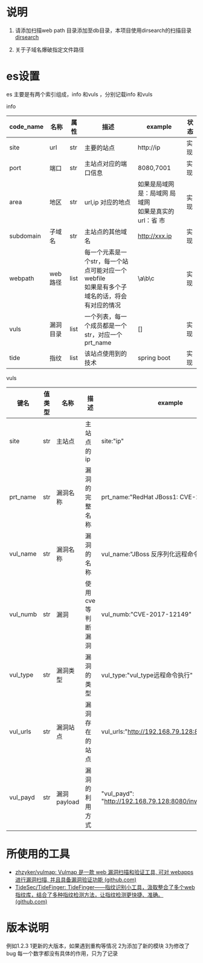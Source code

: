 # 说明
1. 请添加扫描web path 目录添加至db目录，本项目使用dirsearch的扫描目录
    [dirsearch](https://github.com/maurosoria/dirsearch/tree/master)

2. 关于子域名爆破指定文件路径

   


# es设置

es 主要是有两个索引组成，info  和vuls ，分别记载info 和vuls

info

| code_name | 名称     | 属性 | 描述                                                         | example                                                    | 状态 |
| --------- | -------- | ---- | ------------------------------------------------------------ | ---------------------------------------------------------- | ---- |
| site      | url      | str  | 主要的站点                                                   | http://ip                                                  | 实现 |
| port      | 端口     | str  | 主站点对应的端口信息                                         | 8080,7001                                                  | 实现 |
| area      | 地区     | str  | url,ip 对应的地点                                            | 如果是局域网是：局域网 局域网<br />如果是真实的url：省  市 | 实现 |
| subdomain | 子域名   | str  | 主站点的其他域名                                             | http://xxx.ip                                              | 实现 |
| webpath   | web路径  | list | 每一个元素是一个str，每一个站点可能对应一个webfile<br />如果是有多个子域名的话，将会有对应的情况 | \a\b\c                                                     | 实现 |
| vuls      | 漏洞目录 | list | 一个列表，每一个成员都是一个str，对应一个prt_name            | []                                                         | 实现 |
| tide      | 指纹     | list | 该站点使用到的技术                                           | spring boot                                                | 实现 |



vuls

| 键名     | 值类型 | 名称        | 描述              | example                                                   |
| -------- | ------ | ----------- | ----------------- | --------------------------------------------------------- |
| site     | str    | 主站点      | 主站点的ip        | site:"ip"                                                 |
| prt_name | str    | 漏洞名称    | 漏洞的完整名称    | prt_name:"RedHat JBoss1: CVE-2017-12149"                  |
| vul_name | str    | 漏洞名称    | 漏洞的名称        | vul_name:"JBoss 反序列化远程命令执行漏洞"                 |
| vul_numb | str    | 漏洞        | 使用cve等判断漏洞 | vul_numb:"CVE-2017-12149"                                 |
| vul_type | str    | 漏洞类型    | 漏洞的类型        | vul_type:"vul_type远程命令执行"                           |
| vul_urls | str    | 漏洞站点    | 漏洞存在的站点    | vul_urls:"http://192.168.79.128:8080"                     |
| vul_payd | str    | 漏洞payload | 漏洞的利用方式    | "vul_payd": "http://192.168.79.128:8080/invoker/readonly" |



# 所使用的工具

- [zhzyker/vulmap: Vulmap 是一款 web 漏洞扫描和验证工具, 可对 webapps 进行漏洞扫描, 并且具备漏洞验证功能 (github.com)](https://github.com/zhzyker/vulmap)
- [TideSec/TideFinger: TideFinger——指纹识别小工具，汲取整合了多个web指纹库，结合了多种指纹检测方法，让指纹检测更快捷、准确。 (github.com)](https://github.com/TideSec/TideFinger)



# 版本说明
例如1.2.3
1更新的大版本，如果遇到重构等情况
2为添加了新的模块
3为修改了bug
每一个数字都没有具体的作用，只为了记录